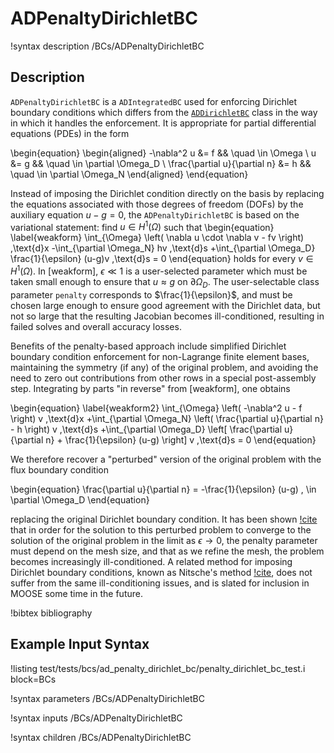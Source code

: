 # ADPenaltyDirichletBC

!syntax description /BCs/ADPenaltyDirichletBC

## Description

`ADPenaltyDirichletBC` is a `ADIntegratedBC` used for enforcing Dirichlet boundary conditions
which differs from the [`ADDirichletBC`](/ADDirichletBC.md) class in the way in which it handles the enforcement.
It is appropriate for partial differential equations (PDEs) in the form

\begin{equation}
\begin{aligned}
  -\nabla^2 u &= f && \quad \in \Omega \\
  u &= g && \quad \in \partial \Omega_D \\
  \frac{\partial u}{\partial n} &= h && \quad \in \partial \Omega_N
\end{aligned}
\end{equation}

Instead of imposing the Dirichlet condition directly on the basis by replacing the
equations associated with those degrees of freedom (DOFs) by the auxiliary equation
$u-g=0$, the `ADPenaltyDirichletBC` is based on the variational statement:
find $u \in H^1(\Omega)$ such that
\begin{equation}
  \label{weakform}
  \int_{\Omega} \left( \nabla u \cdot \nabla v - fv \right) \,\text{d}x
  -\int_{\partial \Omega_N} hv \,\text{d}s
  +\int_{\partial \Omega_D} \frac{1}{\epsilon} (u-g)v \,\text{d}s = 0
\end{equation}
holds for every $v \in H^1(\Omega)$. In [weakform], $\epsilon
\ll 1$ is a user-selected parameter which must be taken small enough
to ensure that $u \approx g$ on $\partial \Omega_D$. The
user-selectable class parameter `penalty` corresponds to
$\frac{1}{\epsilon}$, and must be chosen large enough to ensure
good agreement with the Dirichlet data, but not so large that the
resulting Jacobian becomes ill-conditioned, resulting in failed solves
and overall accuracy losses.

Benefits of the penalty-based approach include simplified Dirichlet
boundary condition enforcement for non-Lagrange finite element bases,
maintaining the symmetry (if any) of the original problem, and
avoiding the need to zero out contributions from other rows in a
special post-assembly step. Integrating by parts "in reverse"
from [weakform], one obtains

\begin{equation}
  \label{weakform2}
  \int_{\Omega} \left( -\nabla^2 u  - f \right) v \,\text{d}x
  +\int_{\partial \Omega_N} \left( \frac{\partial u}{\partial n} - h \right) v \,\text{d}s
  +\int_{\partial \Omega_D} \left[ \frac{\partial u}{\partial n} + \frac{1}{\epsilon} (u-g) \right] v \,\text{d}s = 0
\end{equation}

We therefore recover a "perturbed" version of the original problem with the flux
boundary condition

\begin{equation}
  \frac{\partial u}{\partial n} = -\frac{1}{\epsilon} (u-g) \, \in \partial \Omega_D
\end{equation}

replacing the original Dirichlet boundary condition. It has been shown
[!cite](juntunen2009nitsche) that in order for the solution to this perturbed
problem to converge to the solution of the original problem in the
limit as $\epsilon \rightarrow 0$, the penalty parameter must depend
on the mesh size, and that as we refine the mesh, the problem becomes
increasingly ill-conditioned.  A related method for imposing Dirichlet boundary
conditions, known as Nitsche's method [!cite](juntunen2009nitsche), does not
suffer from the same ill-conditioning issues, and is slated for inclusion
in MOOSE some time in the future.



!bibtex bibliography



## Example Input Syntax

!listing test/tests/bcs/ad_penalty_dirichlet_bc/penalty_dirichlet_bc_test.i block=BCs

!syntax parameters /BCs/ADPenaltyDirichletBC

!syntax inputs /BCs/ADPenaltyDirichletBC

!syntax children /BCs/ADPenaltyDirichletBC
